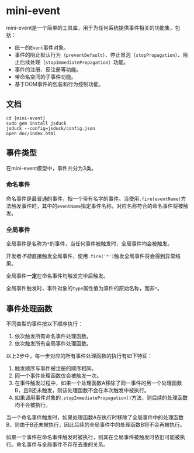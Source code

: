 # mini-event

mini-event是一个简单的工具库，用于为任何系统提供事件相关的功能集，包括：

- 统一的`Event`事件对象。
- 事件的阻止默认行为（`preventDefault`）、停止冒泡（`stopPropagation`）、阻止后续处理（`stopImmediatePropagation`）功能。
- 事件的注册、反注册等功能。
- 带命名空间的子事件功能。
- 基于DOM事件的包装和行为控制功能。

## 文档

    cd {mini-event}
    sudo gem install jsduck
    jsduck --config=jsduck/config.json
    open doc/index.html

## 事件类型

在mini-event模型中，事件共分为3类。

### 命名事件

命名事件是最普通的事件，指一个带有名字的事件。当使用`.fire(eventName)`方法触发事件时，其中的`eventName`指定事件名称，对应名称符合的命名事件将被触发。

### 全局事件

全局事件是名称为`*`的事件，当任何事件被触发时，全局事件均会被触发。

开发者*不能*直接触发全局事件，使用`.fire('*')`触发全局事件将会得到异常结果。

全局事件**一定**在命名事件均触发完毕后触发。

全局事件触发时，事件对象的`type`属性值为事件的原始名称，而非`*`。

## 事件处理函数

不同类型的事件按以下顺序执行：

1. 依次触发所有命名事件处理函数。
2. 依次触发所有全局事件处理函数。

以上2步中，每一步对应的所有事件处理函数的执行有如下特征：

1. 触发顺序与事件被注册的顺序相同。
2. 同一个事件处理函数仅会被触发一次。
3. 在事件触发过程中，如果一个处理函数A移除了同一事件的另一个处理函数B，且B还未触发，则该处理函数不会在本次触发中被执行。
3. 如果调用事件对象的`.stopImmediatePropagation()`方法，则后续的处理函数均不会被执行。

当一个命名事件触发时，如果处理函数A在执行时移除了全局事件中的处理函数B，则由于B还未被执行，因此后续的全局事件中的处理函数B将不会再被执行。

如果一个事件在命名事件触发时被执行，则其在全局事件被触发时依旧可能被执行。命名事件与全局事件不存在去重的关系。